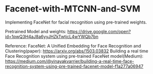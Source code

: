 # Facenet-with-MTCNN-and-SVM
Implementing FaceNet for facial recognition using pre-trained weights. 

Pretrained Model and weights:
https://drive.google.com/open?id=1pwQ3H4aJ8a6yyJHZkTwtjcL4wYWQb7bn

Reference:
FaceNet: A Unified Embedding for Face Recognition and Clustering(paper): https://arxiv.org/abs/1503.03832
Building a real time Face Recognition system using pre-trained FaceNet model(Medium): https://medium.com/@vinayakvarrier/building-a-real-time-face-recognition-system-using-pre-trained-facenet-model-f1a277a06947
